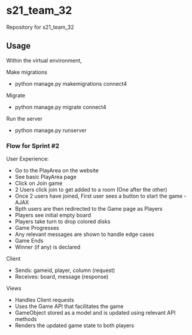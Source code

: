 # s21_team_32
Repository for s21_team_32

## Usage
Within the virtual environment,

Make migrations
- python manage.py makemigrations connect4

Migrate
- python manage.py migrate connect4

Run the server
- python manage.py runserver


### Flow for Sprint #2

User Experience:
- Go to the PlayArea on the website
- See basic PlayArea page
- Click on Join game
- 2 Users click join to get added to a room (One after the other)
- Once 2 users have joined, First user sees a button to start the game - AJAX
- Bpth users are then redirected to the Game page as Players
- Players see initial empty board
- Players take turn to drop colored disks
- Game Progresses
- Any relevant messages are shown to handle edge cases
- Game Ends
- Winner (if any) is declared

Client
- Sends: gameid, player, column (request)
- Receives: board, message (response)

Views
- Handles Client requests
- Uses the Game API that facilitates the game
- GameObject stored as a model and is updated using relevant API methods
- Renders the updated game state to both players
